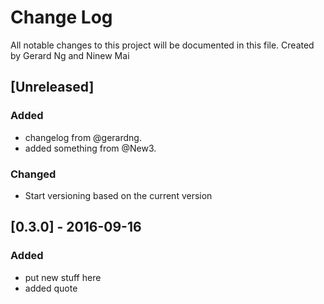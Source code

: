 # Change Log
All notable changes to this project will be documented in this file. Created by Gerard Ng and Ninew Mai

## [Unreleased]
### Added
- changelog from @gerardng.
- added something from @New3.

### Changed
- Start versioning based on the current version

## [0.3.0] - 2016-09-16
### Added
- put new stuff here
- added quote